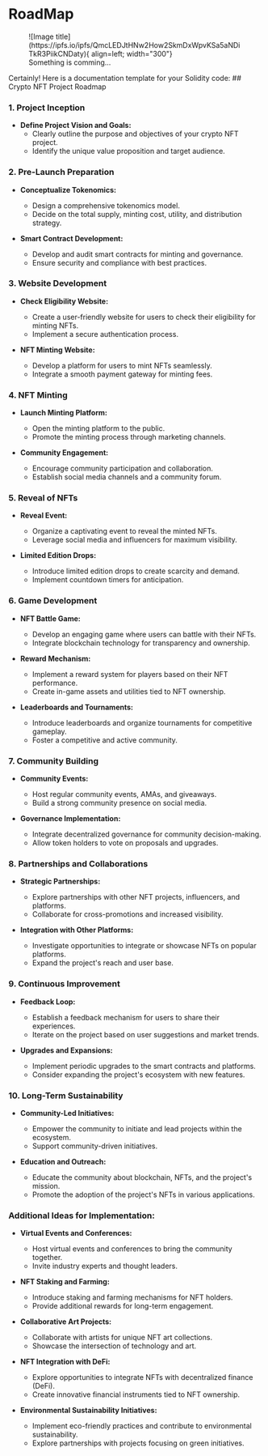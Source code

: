 # RoadMap

<figure markdown>
  ![Image title](https://ipfs.io/ipfs/QmcLEDJtHNw2How2SkmDxWpvKSa5aNDiTkR3PiikCNDaty){ align=left; width="300"}
  <figcaption>Something is comming...</figcaption>
</figure>
Certainly! Here is a documentation template for your Solidity code:
## Crypto NFT Project Roadmap

### 1. Project Inception
   - **Define Project Vision and Goals:**
     - Clearly outline the purpose and objectives of your crypto NFT project.
     - Identify the unique value proposition and target audience.

### 2. Pre-Launch Preparation
   - **Conceptualize Tokenomics:**
     - Design a comprehensive tokenomics model.
     - Decide on the total supply, minting cost, utility, and distribution strategy.

   - **Smart Contract Development:**
     - Develop and audit smart contracts for minting and governance.
     - Ensure security and compliance with best practices.

### 3. Website Development
   - **Check Eligibility Website:**
     - Create a user-friendly website for users to check their eligibility for minting NFTs.
     - Implement a secure authentication process.

   - **NFT Minting Website:**
     - Develop a platform for users to mint NFTs seamlessly.
     - Integrate a smooth payment gateway for minting fees.

### 4. NFT Minting
   - **Launch Minting Platform:**
     - Open the minting platform to the public.
     - Promote the minting process through marketing channels.

   - **Community Engagement:**
     - Encourage community participation and collaboration.
     - Establish social media channels and a community forum.

### 5. Reveal of NFTs
   - **Reveal Event:**
     - Organize a captivating event to reveal the minted NFTs.
     - Leverage social media and influencers for maximum visibility.

   - **Limited Edition Drops:**
     - Introduce limited edition drops to create scarcity and demand.
     - Implement countdown timers for anticipation.

### 6. Game Development
   - **NFT Battle Game:**
     - Develop an engaging game where users can battle with their NFTs.
     - Integrate blockchain technology for transparency and ownership.

   - **Reward Mechanism:**
     - Implement a reward system for players based on their NFT performance.
     - Create in-game assets and utilities tied to NFT ownership.

   - **Leaderboards and Tournaments:**
     - Introduce leaderboards and organize tournaments for competitive gameplay.
     - Foster a competitive and active community.

### 7. Community Building
   - **Community Events:**
     - Host regular community events, AMAs, and giveaways.
     - Build a strong community presence on social media.

   - **Governance Implementation:**
     - Integrate decentralized governance for community decision-making.
     - Allow token holders to vote on proposals and upgrades.

### 8. Partnerships and Collaborations
   - **Strategic Partnerships:**
     - Explore partnerships with other NFT projects, influencers, and platforms.
     - Collaborate for cross-promotions and increased visibility.

   - **Integration with Other Platforms:**
     - Investigate opportunities to integrate or showcase NFTs on popular platforms.
     - Expand the project's reach and user base.

### 9. Continuous Improvement
   - **Feedback Loop:**
     - Establish a feedback mechanism for users to share their experiences.
     - Iterate on the project based on user suggestions and market trends.

   - **Upgrades and Expansions:**
     - Implement periodic upgrades to the smart contracts and platforms.
     - Consider expanding the project's ecosystem with new features.

### 10. Long-Term Sustainability
   - **Community-Led Initiatives:**
     - Empower the community to initiate and lead projects within the ecosystem.
     - Support community-driven initiatives.

   - **Education and Outreach:**
     - Educate the community about blockchain, NFTs, and the project's mission.
     - Promote the adoption of the project's NFTs in various applications.

### Additional Ideas for Implementation:
   - **Virtual Events and Conferences:**
     - Host virtual events and conferences to bring the community together.
     - Invite industry experts and thought leaders.

   - **NFT Staking and Farming:**
     - Introduce staking and farming mechanisms for NFT holders.
     - Provide additional rewards for long-term engagement.

   - **Collaborative Art Projects:**
     - Collaborate with artists for unique NFT art collections.
     - Showcase the intersection of technology and art.

   - **NFT Integration with DeFi:**
     - Explore opportunities to integrate NFTs with decentralized finance (DeFi).
     - Create innovative financial instruments tied to NFT ownership.

   - **Environmental Sustainability Initiatives:**
     - Implement eco-friendly practices and contribute to environmental sustainability.
     - Explore partnerships with projects focusing on green initiatives.
